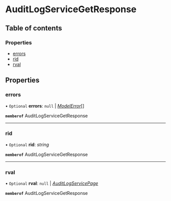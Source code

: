# AuditLogServiceGetResponse


## Table of contents

### Properties

- [errors](auditlogservicegetresponse.md#errors)
- [rid](auditlogservicegetresponse.md#rid)
- [rval](auditlogservicegetresponse.md#rval)

## Properties

### errors

• `Optional` **errors**: ``null`` \| [*ModelError*](modelerror.md)[]

**`memberof`** AuditLogServiceGetResponse

___

### rid

• `Optional` **rid**: *string*

**`memberof`** AuditLogServiceGetResponse

___

### rval

• `Optional` **rval**: ``null`` \| [*AuditLogServicePage*](auditlogservicepage.md)

**`memberof`** AuditLogServiceGetResponse
